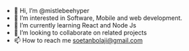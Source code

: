 - 👋 Hi, I’m @mistlebeehyper
- 👀 I’m interested in Software, Mobile and web development.
- 🌱 I’m currently learning React and Node Js
- 💞️ I’m looking to collaborate on related projects
- 📫 How to reach me soetanbolaji@gmail.com

<!---
mistlebeehyper/mistlebeehyper is a ✨ special ✨ repository because its `README.md` (this file) appears on your GitHub profile.
You can click the Preview link to take a look at your changes.
--->
